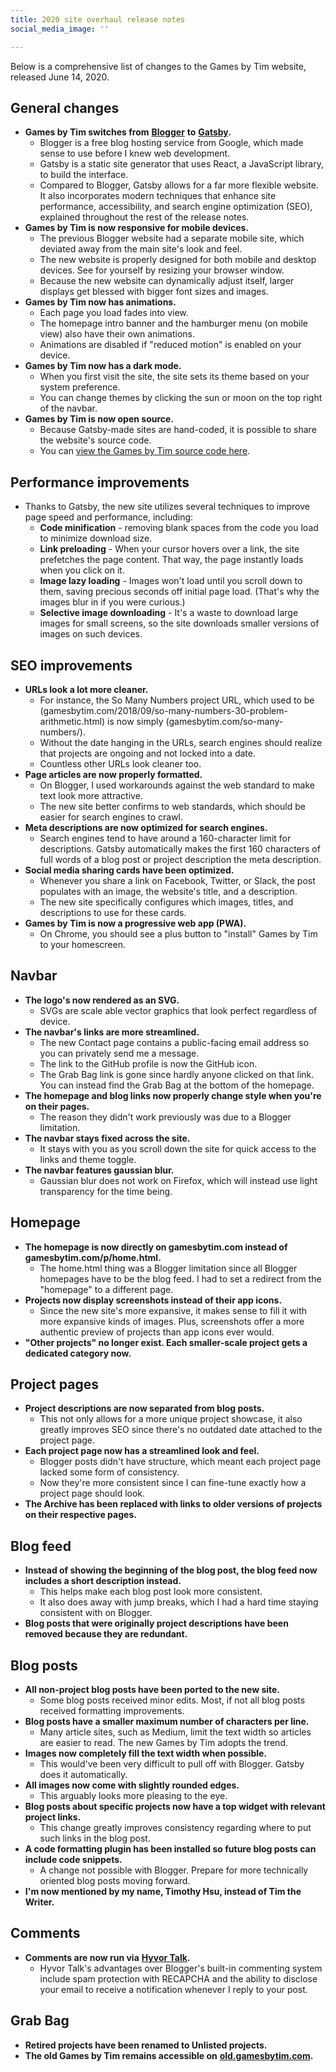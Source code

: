```yaml
---
title: 2020 site overhaul release notes
social_media_image: ''

---
```

Below is a comprehensive list of changes to the Games by Tim website, released June 14, 2020.

## General changes

* **Games by Tim switches from** [**Blogger**](https://www.blogger.com) **to** [**Gatsby**](https://www.gatsbyjs.org)**.**
  * Blogger is a free blog hosting service from Google, which made sense to use before I knew web development.
  * Gatsby is a static site generator that uses React, a JavaScript library, to build the interface.
  * Compared to Blogger, Gatsby allows for a far more flexible website. It also incorporates modern techniques that enhance site performance, accessibility, and search engine optimization (SEO), explained throughout the rest of the release notes.
* **Games by Tim is now responsive for mobile devices.**
  * The previous Blogger website had a separate mobile site, which deviated away from the main site's look and feel.
  * The new website is properly designed for both mobile and desktop devices. See for yourself by resizing your browser window.
  * Because the new website can dynamically adjust itself, larger displays get blessed with bigger font sizes and images.
* **Games by Tim now has animations.**
  * Each page you load fades into view.
  * The homepage intro banner and the hamburger menu (on mobile view) also have their own animations.
  * Animations are disabled if "reduced motion" is enabled on your device.
* **Games by Tim now has a dark mode.**
  * When you first visit the site, the site sets its theme based on your system preference.
  * You can change themes by clicking the sun or moon on the top right of the navbar.
* **Games by Tim is now open source.**
  * Because Gatsby-made sites are hand-coded, it is possible to share the website's source code.
  * You can [view the Games by Tim source code here](https://github.com/TimTree/games-by-tim).

## Performance improvements

* Thanks to Gatsby, the new site utilizes several techniques to improve page speed and performance, including:
  * **Code minification** - removing blank spaces from the code you load to minimize download size.
  * **Link preloading** - When your cursor hovers over a link, the site prefetches the page content. That way, the page instantly loads when you click on it.
  * **Image lazy loading** - Images won't load until you scroll down to them, saving precious seconds off initial page load. (That's why the images blur in if you were curious.)
  * **Selective image downloading** - It's a waste to download large images for small screens, so the site downloads smaller versions of images on such devices.

## SEO improvements

* **URLs look a lot more cleaner.**
  * For instance, the So Many Numbers project URL, which used to be (gamesbytim.com/2018/09/so-many-numbers-30-problem-arithmetic.html) is now simply (gamesbytim.com/so-many-numbers/).
  * Without the date hanging in the URLs, search engines should realize that projects are ongoing and not locked into a date.
  * Countless other URLs look cleaner too.
* **Page articles are now properly formatted.**
  * On Blogger, I used workarounds against the web standard to make text look more attractive.
  * The new site better confirms to web standards, which should be easier for search engines to crawl.
* **Meta descriptions are now optimized for search engines.**
  * Search engines tend to have around a 160-character limit for descriptions. Gatsby automatically makes the first 160 characters of full words of a blog post or project description the meta description.
* **Social media sharing cards have been optimized.**
  * Whenever you share a link on Facebook, Twitter, or Slack, the post populates with an image, the website's title, and a description.
  * The new site specifically configures which images, titles, and descriptions to use for these cards.
* **Games by Tim is now a progressive web app (PWA).**
  * On Chrome, you should see a plus button to "install" Games by Tim to your homescreen.

## Navbar

* **The logo's now rendered as an SVG.**
  * SVGs are scale able vector graphics that look perfect regardless of device.
* **The navbar's links are more streamlined.**
  * The new Contact page contains a public-facing email address so you can privately send me a message.
  * The link to the GitHub profile is now the GitHub icon.
  * The Grab Bag link is gone since hardly anyone clicked on that link. You can instead find the Grab Bag at the bottom of the homepage.
* **The homepage and blog links now properly change style when you're on their pages.**
  * The reason they didn't work previously was due to a Blogger limitation.
* **The navbar stays fixed across the site.**
  * It stays with you as you scroll down the site for quick access to the links and theme toggle.
* **The navbar features gaussian blur.**
  * Gaussian blur does not work on Firefox, which will instead use light transparency for the time being.

## Homepage

* **The homepage is now directly on gamesbytim.com instead of gamesbytim.com/p/home.html.**
  * The home.html thing was a Blogger limitation since all Blogger homepages have to be the blog feed. I had to set a redirect from the "homepage" to a different page.
* **Projects now display screenshots instead of their app icons.**
  * Since the new site's more expansive, it makes sense to fill it with more expansive kinds of images. Plus, screenshots offer a more authentic preview of projects than app icons ever would.
* **"Other projects" no longer exist. Each smaller-scale project gets a dedicated category now.**

## Project pages

* **Project descriptions are now separated from blog posts.**
  * This not only allows for a more unique project showcase, it also greatly improves SEO since there's no outdated date attached to the project page.
* **Each project page now has a streamlined look and feel.**
  * Blogger posts didn't have structure, which meant each project page lacked some form of consistency.
  * Now they're more consistent since I can fine-tune exactly how a project page should look.
* **The Archive has been replaced with links to older versions of projects on their respective pages.**

## Blog feed

* **Instead of showing the beginning of the blog post, the blog feed now includes a short description instead.**
  * This helps make each blog post look more consistent.
  * It also does away with jump breaks, which I had a hard time staying consistent with on Blogger.
* **Blog posts that were originally project descriptions have been removed because they are redundant.**

## Blog posts

* **All non-project blog posts have been ported to the new site.**
  * Some blog posts received minor edits. Most, if not all blog posts received formatting improvements.
* **Blog posts have a smaller maximum number of characters per line.**
  * Many article sites, such as Medium, limit the text width so articles are easier to read. The new Games by Tim adopts the trend.
* **Images now completely fill the text width when possible.**
  * This would've been very difficult to pull off with Blogger. Gatsby does it automatically.
* **All images now come with slightly rounded edges.**
  * This arguably looks more pleasing to the eye.
* **Blog posts about specific projects now have a top widget with relevant project links.**
  * This change greatly improves consistency regarding where to put such links in the blog post.
* **A code formatting plugin has been installed so future blog posts can include code snippets.**
  * A change not possible with Blogger. Prepare for more technically oriented blog posts moving forward.
* **I'm now mentioned by my name, Timothy Hsu, instead of Tim the Writer.**

## Comments

* **Comments are now run via** [**Hyvor Talk**](https://talk.hyvor.com/)**.**
  * Hyvor Talk's advantages over Blogger's built-in commenting system include spam protection with RECAPCHA and the ability to disclose your email to receive a notification whenever I reply to your post.

## Grab Bag

* **Retired projects have been renamed to Unlisted projects.**
* **The old Games by Tim remains accessible on** [**old.gamesbytim.com**](https://old.gamesbytim.com/)**.**